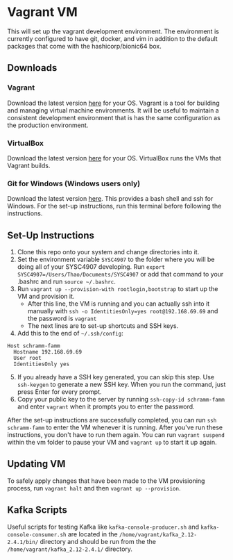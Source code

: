 # Vagrant VM
This will set up the vagrant development environment. The environment is
currently configured to have git, docker, and vim in addition to the default
packages that come with the hashicorp/bionic64 box.

## Downloads
### Vagrant
Download the latest version [here](https://www.vagrantup.com/downloads.html) for
your OS. Vagrant is a tool for building and managing virtual machine
environments. It will be useful to maintain a consistent development environment
that is has the same configuration as the production environment.
### VirtualBox
Download the latest version [here](https://www.virtualbox.org/wiki/Downloads) 
for your OS. VirtualBox runs the VMs that Vagrant builds.
### Git for Windows (Windows users only)
Download the latest version [here](https://gitforwindows.org/). This provides
a bash shell and ssh for Windows. For the set-up instructions, run this terminal
before following the instructions.

## Set-Up Instructions
1. Clone this repo onto your system and change directories into it.
2. Set the environment variable `SYSC4907` to the folder where you will be doing
all of your SYSC4907 developing. Run `export SYSC4907=/Users/Thao/Documents/SYSC4907`
or add that command to your .bashrc and run `source ~/.bashrc`.
3. Run `vagrant up --provision-with rootlogin,bootstrap` to start up the VM and
provision it.
	* After this line, the VM is running and you can actually ssh into it
manually with `ssh -o IdentitiesOnly=yes root@192.168.69.69` and the password
is `vagrant`
	* The next lines are to set-up shortcuts and SSH keys.
4. Add this to the end of `~/.ssh/config`:
```
Host schramm-famm
  Hostname 192.168.69.69
  User root
  IdentitiesOnly yes
```
5. If you already have a SSH key generated, you can skip this step. Use `ssh-keygen`
to generate a new SSH key. When you run the command, just press Enter for every prompt.
6. Copy your public key to the server by running `ssh-copy-id schramm-famm` and enter
`vagrant` when it prompts you to enter the password.

After the set-up instructions are successfully completed, you can run
`ssh schramm-famm` to enter the VM whenever it is running. After you've run
these instructions, you don't have to run them again. You can run `vagrant
suspend` within the vm folder to pause your VM and `vagrant up` to start it up
again.

## Updating VM
To safely apply changes that have been made to the VM provisioning process, run
`vagrant halt` and then `vagrant up --provision`.

## Kafka Scripts
Useful scripts for testing Kafka like `kafka-console-producer.sh` and
`kafka-console-consumer.sh` are located in the
`/home/vagrant/kafka_2.12-2.4.1/bin/` directory and should be run from the the
`/home/vagrant/kafka_2.12-2.4.1/` directory.
